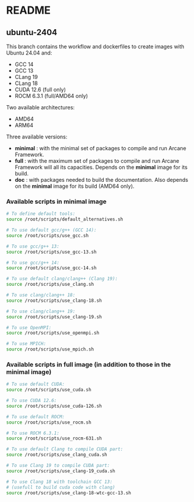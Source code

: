 # README
## ubuntu-2404

This branch contains the workflow and dockerfiles to create
images with Ubuntu 24.04 and:
- GCC 14
- GCC 13
- CLang 19
- CLang 18
- CUDA 12.6 (full only)
- ROCM 6.3.1 (full/AMD64 only)

Two available architectures:
- AMD64
- ARM64

Three available versions:
- **minimal** : with the minimal set of packages to compile and 
  run Arcane Framework.
- **full** : with the maximum set of packages to compile and run
  Arcane Framework will all its capacities. Depends on the
  **minimal** image for its build.
- **doc** : with packages needed to build the documentation. Also
  depends on the **minimal** image for its build (AMD64 only).

### Available scripts in minimal image

```bash
# To define default tools:
source /root/scripts/default_alternatives.sh
```
```bash
# To use default gcc/g++ (GCC 14):
source /root/scripts/use_gcc.sh
```
```bash
# To use gcc/g++ 13:
source /root/scripts/use_gcc-13.sh
```
```bash
# To use gcc/g++ 14:
source /root/scripts/use_gcc-14.sh
```
```bash
# To use default clang/clang++ (Clang 19):
source /root/scripts/use_clang.sh
```
```bash
# To use clang/clang++ 18:
source /root/scripts/use_clang-18.sh
```
```bash
# To use clang/clang++ 19:
source /root/scripts/use_clang-19.sh
```
```bash
# To use OpenMPI:
source /root/scripts/use_openmpi.sh
```
```bash
# To use MPICH:
source /root/scripts/use_mpich.sh
```

### Available scripts in full image (in addition to those in the minimal image)

```bash
# To use default CUDA:
source /root/scripts/use_cuda.sh
```
```bash
# To use CUDA 12.6:
source /root/scripts/use_cuda-126.sh
```
```bash
# To use default ROCM:
source /root/scripts/use_rocm.sh
```
```bash
# To use ROCM 6.3.1:
source /root/scripts/use_rocm-631.sh
```
```bash
# To use default Clang to compile CUDA part:
source /root/scripts/use_clang_cuda.sh
```
```bash
# To use Clang 19 to compile CUDA part:
source /root/scripts/use_clang-19_cuda.sh
```
```bash
# To use Clang 18 with toolchain GCC 13:
# (usefull to build cuda code with clang)
source /root/scripts/use_clang-18-wtc-gcc-13.sh
```
